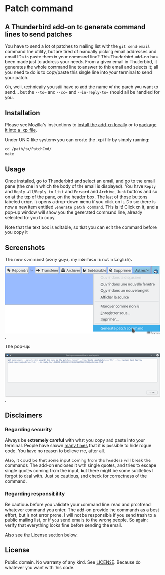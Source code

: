 # Patch command

## A Thunderbird add-on to generate command lines to send patches

You have to send a lot of patches to mailing list with the `git send-email`
command line utility, but are tired of manually picking email addresses and
email IDs to paste them in your command line? This Thuderbird add-on has been
made just to address your needs. From a given email in Thuderbird, it generates
the whole command line to answer to this email and selects it; all you need to
do is to copy/paste this single line into your terminal to send your patch.

Oh, well, technically you still have to add the name of the patch you want to
send… but the `--to=` and `--cc=` and `--in-reply-to=` should all be handled
for you.

## Installation

Please see Mozilla's instructions to
[install the add-on locally](https://developer.mozilla.org/en-US/Add-ons/Thunderbird/Building_a_Thunderbird_extension_7:_Installation)
or to
[package it into a .xpi file](https://developer.mozilla.org/en-US/Add-ons/Thunderbird/Building_a_Thunderbird_extension_8:_packaging).

Under UNIX-like systems you can create the .xpi file by simply running:

    cd /path/to/PatchCmd/
    make

## Usage

Once installed, go to Thunderbird and select an email, and go to the email pane
(the one in which the body of the email is displayed). You have `Reply` and
`Reply All`/`Reply to list` and `Forward` and `Archive`, `Junk` buttons and so
on at the top of the pane, on the header box. The last of those buttons labeled
`Other`. It opens a drop-down menu if you click on it. Do so: there is now a
new item entitled `Generate patch command`. This is it! Click on it, and a
pop-up window will show you the generated command line, already selected for
you to copy.

Note that the text box is editable, so that you can edit the command before you
copy it.

## Screenshots

The new command (sorry guys, my interface is not in English):

![New command](misc/button.png).

The pop-up:

![Pop-up](misc/popup.png).

## Disclaimers

### Regarding security

Always be **extremely careful** with what you copy and paste into your
terminal. People have shown [many
times](https://thejh.net/misc/website-terminal-copy-paste) that it is possible
to hide rogue code. You have no reason to believe me, after all.

Also, it could be that some input coming from the headers will break the
commands. The add-on encloses it with single quotes, and tries to escape single
quotes coming from the input, but there might be some subtleties I forgot to
deal with. Just be cautious, and check for correctness of the command.

### Regarding responsibility

Be cautious before you validate your command line: read and proofread whatever
command you enter. The add-on provide the commands as a best effort, but is not
error prone. I will not be responsible if you send trash to a public mailing
list, or if you send emails to the wrong people. So again: verify that
everything looks fine before sending the email.

Also see the License section below.

## License

Public domain. No warranty of any kind. See
[LICENSE](https://github.com/Qeole/PatchCmd/blob/master/LICENSE).
Because do whatever you want with this code.
